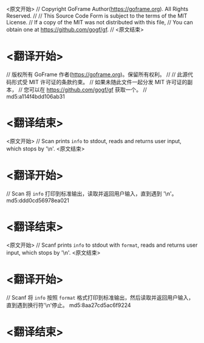 
<原文开始>
// Copyright GoFrame Author(https://goframe.org). All Rights Reserved.
//
// This Source Code Form is subject to the terms of the MIT License.
// If a copy of the MIT was not distributed with this file,
// You can obtain one at https://github.com/gogf/gf.
//
<原文结束>

# <翻译开始>
// 版权所有 GoFrame 作者(https://goframe.org)。保留所有权利。
//
// 此源代码形式受 MIT 许可证的条款约束。
// 如果未随此文件一起分发 MIT 许可证的副本，
// 您可以在 https://github.com/gogf/gf 获取一个。
// md5:a114f4bdd106ab31
# <翻译结束>


<原文开始>
// Scan prints `info` to stdout, reads and returns user input, which stops by '\n'.
<原文结束>

# <翻译开始>
// Scan 将 `info` 打印到标准输出，读取并返回用户输入，直到遇到 '\n'。 md5:ddd0cd56978ea021
# <翻译结束>


<原文开始>
// Scanf prints `info` to stdout with `format`, reads and returns user input, which stops by '\n'.
<原文结束>

# <翻译开始>
// Scanf 将 `info` 按照 `format` 格式打印到标准输出，然后读取并返回用户输入，直到遇到换行符'\n'停止。 md5:8aa27cd5ac6f9224
# <翻译结束>

